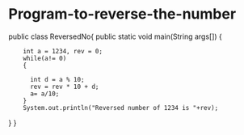 # Program-to-reverse-the-number
public class ReversedNo{
	public static void main(String args[])
	{
		
		int a = 1234, rev = 0;
	    while(a!= 0) 
	    {
	    
	      int d = a % 10;
	      rev = rev * 10 + d;
	      a= a/10;
	    }
	    System.out.println("Reversed number of 1234 is "+rev);
	    

}
}

